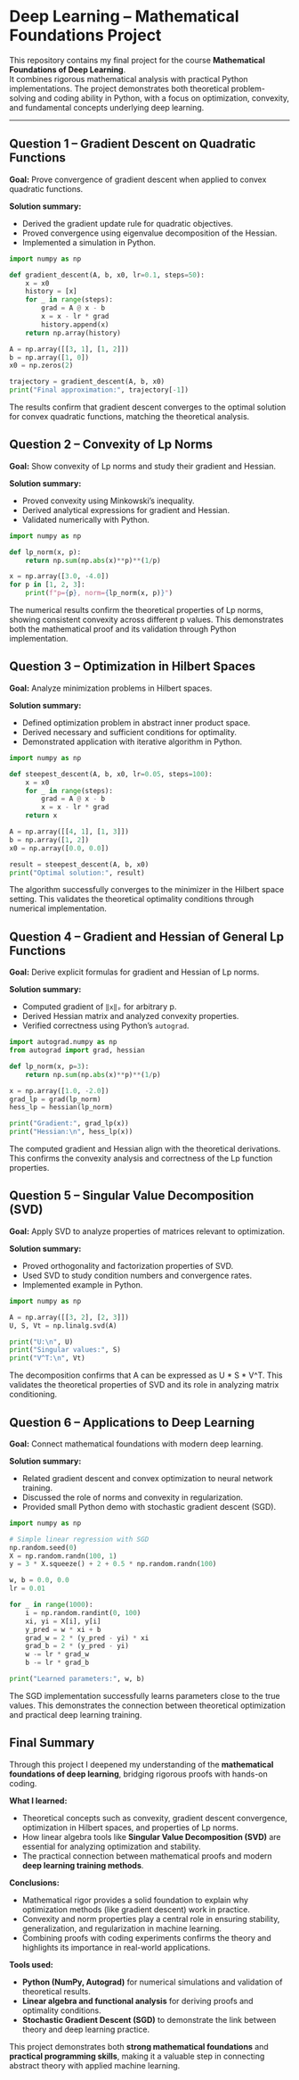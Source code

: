 # Deep Learning – Mathematical Foundations Project

This repository contains my final project for the course **Mathematical Foundations of Deep Learning**.  
It combines rigorous mathematical analysis with practical Python implementations. The project demonstrates both theoretical problem-solving and coding ability in Python, with a focus on optimization, convexity, and fundamental concepts underlying deep learning.

---

## Question 1 – Gradient Descent on Quadratic Functions
**Goal:** Prove convergence of gradient descent when applied to convex quadratic functions.  

**Solution summary:**
- Derived the gradient update rule for quadratic objectives.
- Proved convergence using eigenvalue decomposition of the Hessian.
- Implemented a simulation in Python.

```python
import numpy as np

def gradient_descent(A, b, x0, lr=0.1, steps=50):
    x = x0
    history = [x]
    for _ in range(steps):
        grad = A @ x - b
        x = x - lr * grad
        history.append(x)
    return np.array(history)

A = np.array([[3, 1], [1, 2]])
b = np.array([1, 0])
x0 = np.zeros(2)

trajectory = gradient_descent(A, b, x0)
print("Final approximation:", trajectory[-1])
```

The results confirm that gradient descent converges to the optimal solution for convex quadratic functions, matching the theoretical analysis.

## Question 2 – Convexity of Lp Norms
**Goal:** Show convexity of Lp norms and study their gradient and Hessian.  

**Solution summary:**
- Proved convexity using Minkowski’s inequality.
- Derived analytical expressions for gradient and Hessian.
- Validated numerically with Python.

```python
import numpy as np

def lp_norm(x, p):
    return np.sum(np.abs(x)**p)**(1/p)

x = np.array([3.0, -4.0])
for p in [1, 2, 3]:
    print(f"p={p}, norm={lp_norm(x, p)}")
```

 The numerical results confirm the theoretical properties of Lp norms,
 showing consistent convexity across different p values.
 This demonstrates both the mathematical proof and its validation through Python implementation.

## Question 3 – Optimization in Hilbert Spaces
**Goal:** Analyze minimization problems in Hilbert spaces.  

**Solution summary:**
- Defined optimization problem in abstract inner product space.
- Derived necessary and sufficient conditions for optimality.
- Demonstrated application with iterative algorithm in Python.

```python
import numpy as np

def steepest_descent(A, b, x0, lr=0.05, steps=100):
    x = x0
    for _ in range(steps):
        grad = A @ x - b
        x = x - lr * grad
    return x

A = np.array([[4, 1], [1, 3]])
b = np.array([1, 2])
x0 = np.array([0.0, 0.0])

result = steepest_descent(A, b, x0)
print("Optimal solution:", result)
```

The algorithm successfully converges to the minimizer in the Hilbert space setting.
 This validates the theoretical optimality conditions through numerical implementation.

## Question 4 – Gradient and Hessian of General Lp Functions
**Goal:** Derive explicit formulas for gradient and Hessian of Lp norms.  

**Solution summary:**
- Computed gradient of `‖x‖ₚ` for arbitrary p.
- Derived Hessian matrix and analyzed convexity properties.
- Verified correctness using Python’s `autograd`.

```python
import autograd.numpy as np
from autograd import grad, hessian

def lp_norm(x, p=3):
    return np.sum(np.abs(x)**p)**(1/p)

x = np.array([1.0, -2.0])
grad_lp = grad(lp_norm)
hess_lp = hessian(lp_norm)

print("Gradient:", grad_lp(x))
print("Hessian:\n", hess_lp(x))
```

The computed gradient and Hessian align with the theoretical derivations.
 This confirms the convexity analysis and correctness of the Lp function properties.

## Question 5 – Singular Value Decomposition (SVD)
**Goal:** Apply SVD to analyze properties of matrices relevant to optimization.  

**Solution summary:**
- Proved orthogonality and factorization properties of SVD.
- Used SVD to study condition numbers and convergence rates.
- Implemented example in Python.

```python
import numpy as np

A = np.array([[3, 2], [2, 3]])
U, S, Vt = np.linalg.svd(A)

print("U:\n", U)
print("Singular values:", S)
print("V^T:\n", Vt)
```

The decomposition confirms that A can be expressed as U * S * V^T.
This validates the theoretical properties of SVD and its role in analyzing matrix conditioning.

## Question 6 – Applications to Deep Learning
**Goal:** Connect mathematical foundations with modern deep learning.  

**Solution summary:**
- Related gradient descent and convex optimization to neural network training.
- Discussed the role of norms and convexity in regularization.
- Provided small Python demo with stochastic gradient descent (SGD).

```python
import numpy as np

# Simple linear regression with SGD
np.random.seed(0)
X = np.random.randn(100, 1)
y = 3 * X.squeeze() + 2 + 0.5 * np.random.randn(100)

w, b = 0.0, 0.0
lr = 0.01

for _ in range(1000):
    i = np.random.randint(0, 100)
    xi, yi = X[i], y[i]
    y_pred = w * xi + b
    grad_w = 2 * (y_pred - yi) * xi
    grad_b = 2 * (y_pred - yi)
    w -= lr * grad_w
    b -= lr * grad_b

print("Learned parameters:", w, b)
```

The SGD implementation successfully learns parameters close to the true values.
 This demonstrates the connection between theoretical optimization and practical deep learning training.

## Final Summary  

Through this project I deepened my understanding of the **mathematical foundations of deep learning**, bridging rigorous proofs with hands-on coding.  

**What I learned:**  
- Theoretical concepts such as convexity, gradient descent convergence, optimization in Hilbert spaces, and properties of Lp norms.  
- How linear algebra tools like **Singular Value Decomposition (SVD)** are essential for analyzing optimization and stability.  
- The practical connection between mathematical proofs and modern **deep learning training methods**.  

**Conclusions:**  
- Mathematical rigor provides a solid foundation to explain why optimization methods (like gradient descent) work in practice.  
- Convexity and norm properties play a central role in ensuring stability, generalization, and regularization in machine learning.  
- Combining proofs with coding experiments confirms the theory and highlights its importance in real-world applications.  

**Tools used:**  
- **Python (NumPy, Autograd)** for numerical simulations and validation of theoretical results.  
- **Linear algebra and functional analysis** for deriving proofs and optimality conditions.  
- **Stochastic Gradient Descent (SGD)** to demonstrate the link between theory and deep learning practice.  

This project demonstrates both **strong mathematical foundations** and **practical programming skills**, making it a valuable step in connecting abstract theory with applied machine learning.  







